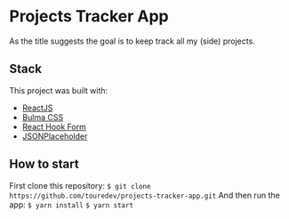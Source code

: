 # Projects Tracker App

As the title suggests the goal is to keep track all my (side) projects.

## Stack

This project was built with:

- [ReactJS](https://reactjs.org/)
- [Bulma CSS](https://bulma.io/)
- [React Hook Form](https://react-hook-form.com/)
- [JSONPlaceholder](https://jsonplaceholder.typicode.com/)

## How to start

First clone this repository:
`$ git clone https://github.com/touredev/projects-tracker-app.git`
And then run the app:
`$ yarn install`
`$ yarn start`
